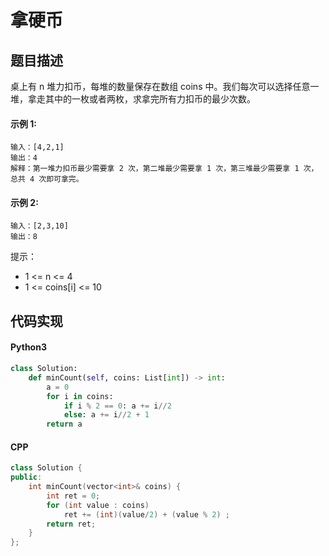 # 拿硬币

## 题目描述
桌上有 n 堆力扣币，每堆的数量保存在数组 coins 中。我们每次可以选择任意一堆，拿走其中的一枚或者两枚，求拿完所有力扣币的最少次数。

#### 示例 1:
```
输入：[4,2,1]
输出：4
解释：第一堆力扣币最少需要拿 2 次，第二堆最少需要拿 1 次，第三堆最少需要拿 1 次，总共 4 次即可拿完。
```
#### 示例 2:
```
输入：[2,3,10]
输出：8
```
提示：

- 1 <= n <= 4
- 1 <= coins[i] <= 10

## 代码实现
#### Python3
```python
class Solution:
    def minCount(self, coins: List[int]) -> int:
        a = 0
        for i in coins:
            if i % 2 == 0: a += i//2
            else: a += i//2 + 1
        return a
```
#### CPP
```C++
class Solution {
public:
    int minCount(vector<int>& coins) {
        int ret = 0;
        for (int value : coins)
            ret += (int)(value/2) + (value % 2) ;
        return ret;
    }
};
```
